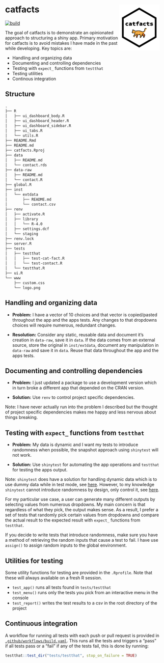 
<!-- README.md is generated from README.Rmd. Please edit that file -->

# catfacts <img src="www/logo.png" align="right" height=150/>

<!-- badges: start -->

[![build](https://github.com/tyluRp/catfacts/workflows/build/badge.svg)](https://github.com/tyluRp/catfacts/actions)
<!-- badges: end -->

The goal of catfacts is to demonstrate an opinionated approach to
structuring a shiny app. Primary motivation for catfacts is to avoid
mistakes I have made in the past while developing. Key topics are:

  - Handling and organizing data
  - Documenting and controlling dependencies
  - Testing with `expect_` functions from `testthat`
  - Testing utilities
  - Continous integration

## Structure

    .
    ├── R
    │   ├── ui_dashboard_body.R
    │   ├── ui_dashboard_header.R
    │   ├── ui_dashboard_sidebar.R
    │   ├── ui_tabs.R
    │   └── utils.R
    ├── README.Rmd
    ├── README.md
    ├── catfacts.Rproj
    ├── data
    │   ├── README.md
    │   └── contact.rds
    ├── data-raw
    │   ├── README.md
    │   └── contact.R
    ├── global.R
    ├── inst
    │   └── extdata
    │       ├── README.md
    │       └── contact.csv
    ├── renv
    │   ├── activate.R
    │   ├── library
    │   │   └── R-4.0
    │   ├── settings.dcf
    │   └── staging
    ├── renv.lock
    ├── server.R
    ├── tests
    │   ├── testthat
    │   │   ├── test-cat-fact.R
    │   │   └── test-contact.R
    │   └── testthat.R
    ├── ui.R
    └── www
        ├── custom.css
        └── logo.png

## Handling and organizing data

  - **Problem:** I have a vector of 10 choices and that vector is
    copied/pasted throughout the app and the apps tests. Any changes to
    that dropdowns choices will require numerous, redundant changes.

  - **Resolution:** Consider any static, reusable data and document it’s
    creation in `data-raw`, save it in `data`. If the data comes from an
    external source, store the original in `inst/extdata`, document any
    manipulation in `data-raw` and save it in `data`. Reuse that data
    throughout the app and the apps tests.

## Documenting and controlling dependencies

  - **Problem:** I just updated a package to use a development version
    which in turn broke a different app that depended on the CRAN
    version.

  - **Solution:** Use `renv` to control project specific dependencies.

Note: I have never actually run into the problem I described but the
thought of project specific dependencies makes me happy and less nervous
about things breaking.

## Testing with `expect_` functions from `testthat`

  - **Problem:** My data is dynamic and I want my tests to introduce
    randomness when possible, the snapshot approach using `shinytest`
    will not work.

  - **Solution:** Use `shinytest` for automating the app operations and
    `testthat` for testing the apps output.

Note: `shinytest` does have a solution for handling dynamic data which
is to use dummy data while in test mode, see
[here](https://rstudio.github.io/shinytest/articles/in-depth.html#dealing-with-dynamic-data).
However, to my knowledge `shinytest` cannot introduce randomness by
design, only control it, see
[here](https://rstudio.github.io/shinytest/articles/in-depth.html#controlling-randomness).

For my particular use case, a user can generate many different outputs
by selecting values from numerous dropdowns. My main concern is that
regardless of what they pick, the output makes sense. As a result, I
prefer a set of tests that randomly pick certain values from dropdowns
and compare the actual result to the expected result with `expect_`
functions from `testthat`.

If you decide to write tests that introduce randomness, make sure you
have a method of retrieving the random inputs that cause a test to fail.
I have use `assign()` to assign random inputs to the global environment.

## Utilities for testing

Some utility functions for testing are provided in the `.Rprofile`. Note
that these will always available on a fresh R session.

  - `test_app()` runs all tests found in `tests/testthat`
  - `test_menu()` runs only the tests you pick from an interactive menu
    in the console
  - `test_report()` writes the test results to a csv in the root
    directory of the project

## Continuous integration

A workflow for running all tests with each push or pull request is
provided in
[`.github/workflows/build.yaml`](.github/workflows/build.yaml). This
runs all the tests and triggers a “pass” if all tests pass or a “fail”
if any of the tests fail, this is done by running:

``` r
testthat::test_dir("tests/testthat", stop_on_failure = TRUE)
```
